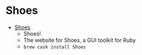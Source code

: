 # Shoes
- [Shoes](http://shoesrb.com/)
  -  Shoes!
  - The website for Shoes, a GUI toolkit for Ruby
  - `brew cask install Shoes`

